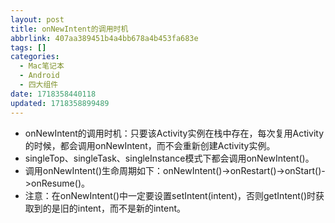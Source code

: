 ```yaml
---
layout: post
title: onNewIntent的调用时机
abbrlink: 407aa389451b4a4bb678a4b453fa683e
tags: []
categories:
  - Mac笔记本
  - Android
  - 四大组件
date: 1718358440118
updated: 1718358899489
---
```


- onNewIntent的调用时机：只要该Activity实例在栈中存在，每次复用Activity的时候，都会调用onNewIntent，而不会重新创建Activity实例。
- singleTop、singleTask、singleInstance模式下都会调用onNewIntent()。
- 调用onNewIntent()生命周期如下：onNewIntent()->onRestart()->onStart()->onResume()。
- 注意：在onNewIntent()中一定要设置setIntent(intent)，否则getIntent()时获取到的是旧的intent，而不是新的intent。
